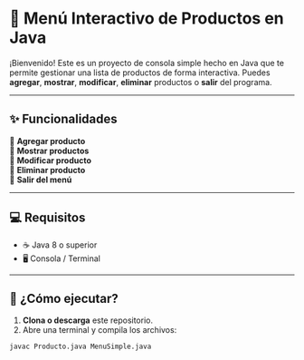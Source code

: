 # 🛒 Menú Interactivo de Productos en Java

¡Bienvenido! Este es un proyecto de consola simple hecho en Java que te permite gestionar una lista de productos de forma interactiva. Puedes **agregar**, **mostrar**, **modificar**, **eliminar** productos o **salir** del programa.

---

## ✨ Funcionalidades

🔹 **Agregar producto**  
🔹 **Mostrar productos**  
🔹 **Modificar producto**  
🔹 **Eliminar producto**  
🔹 **Salir del menú**

---

## 💻 Requisitos

- ☕ Java 8 o superior
- 🖥️ Consola / Terminal

---

## 🚀 ¿Cómo ejecutar?

1. **Clona o descarga** este repositorio.
2. Abre una terminal y compila los archivos:

```bash
javac Producto.java MenuSimple.java
